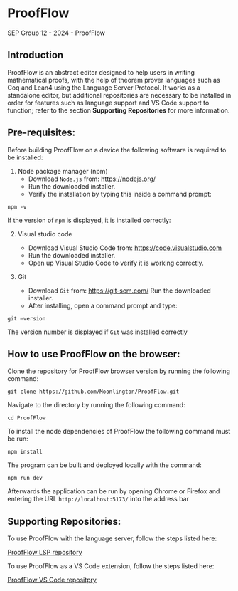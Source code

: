 # ProofFlow
SEP Group 12 - 2024 - ProofFlow


## Introduction
ProofFlow is an abstract editor designed to help users in writing mathematical proofs,
with the help of theorem prover languages such as Coq and Lean4 using the Language Server Protocol. It works as a standalone editor,
but additional repositories are necessary to be installed in order for features such as language support and VS Code support to function; refer to the section
**Supporting Repositories** for more information.

## Pre-requisites:
Before building ProofFlow on a device the following software is required to be installed:
1. Node package manager (npm)
    - Download `Node.js` from: https://nodejs.org/
    - Run the downloaded installer.
    - Verify the installation by typing this inside a command prompt:

```
npm -v
```
If the version of `npm` is displayed, it is installed correctly:


2. Visual studio code
    - Download Visual Studio Code from: https://code.visualstudio.com
    - Run the downloaded installer.
    - Open up Visual Studio Code to verify it is working correctly.


3. Git
    - Download `Git` from: https://git-scm.com/
      Run the downloaded installer.
    - After installing, open a command prompt and type:

```
git –version
```
The version number is displayed
if `Git` was installed correctly



## How to use ProofFlow on the browser:

Clone the repository for ProofFlow browser version by running the following command:
```
git clone https://github.com/Moonlington/ProofFlow.git
```
Navigate to the directory by running the following command:
```
cd ProofFlow
```
To install the node dependencies of ProofFlow the following command must be
run:
```
npm install
```
The program can be built and deployed locally with the command:
```
npm run dev
``` 
Afterwards the application can be run by opening Chrome or Firefox and entering the URL `http://localhost:5173/`
into the address bar

## Supporting Repositories:

To use ProofFlow with the language server, follow the steps listed here:

[ProofFlow LSP repository](https://github.com/jochem06/Proofflow-lsp.git)

To use ProofFlow as a VS Code extension, follow the steps listed here:

[ProofFlow VS Code repositpry](https://github.com/kaa-vz/ProofFlowExtension.git)






